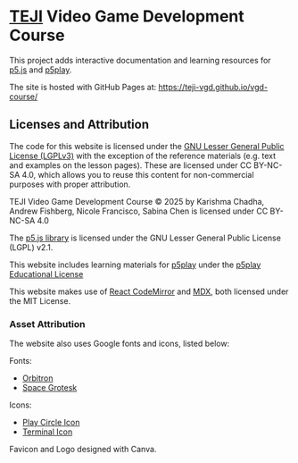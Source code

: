 # [TEJI](https://www.teji.mit.edu/) Video Game Development Course

This project adds interactive documentation and learning resources for [p5.js](https://p5js.org) and [p5play](https://p5play.org/).

The site is hosted with GitHub Pages at: https://teji-vgd.github.io/vgd-course/

## Licenses and Attribution

The code for this website is licensed under the [GNU Lesser General Public License (LGPLv3)](https://github.com/teji-vgd/vgd-course/blob/main/COPYING.LESSER) with the exception of the reference materials (e.g. text and examples on the lesson pages). These are licensed under CC BY-NC-SA 4.0, which allows you to reuse this content for non-commercial purposes with proper attribution.

TEJI Video Game Development Course © 2025 by Karishma Chadha, Andrew Fishberg, Nicole Francisco, Sabina Chen is licensed under CC BY-NC-SA 4.0

The [p5.js library](https://p5js.org) is licensed under the GNU Lesser General Public License (LGPL) v2.1.

This website includes learning materials for [p5play](https://p5play.org/) under the [p5play Educational License](https://github.com/quinton-ashley/p5play-web/blob/main/teach/EDU_LICENSE.md)

This website makes use of [React CodeMirror](https://github.com/uiwjs/react-codemirror) and [MDX](https://mdxjs.org), both licensed under the MIT License.

### Asset Attribution

The website also uses Google fonts and icons, listed below:

Fonts:

- [Orbitron](https://fonts.google.com/specimen/Orbitron)
- [Space Grotesk](https://fonts.google.com/specimen/Space+Grotesk)

Icons:

- [Play Circle Icon](https://fonts.google.com/icons?selected=Material+Symbols+Outlined:play_circle:FILL@0;wght@0;GRAD@0;opsz@NaN&icon.size=24&icon.color=%23e3e3e3&icon.set=Material+Symbols)
- [Terminal Icon](https://fonts.google.com/icons?selected=Material+Symbols+Outlined:play_circle:FILL@0;wght@0;GRAD@0;opsz@NaN&icon.size=24&icon.color=%23e3e3e3&icon.set=Material+Symbols)

Favicon and Logo designed with Canva.
